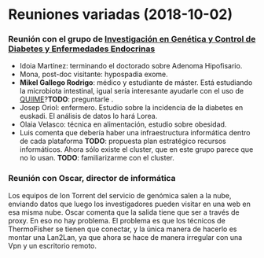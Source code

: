 # Reuniones variadas (2018-10-02)

### Reunión con el grupo de [Investigación en Genética y Control de Diabetes y Enfermedades Endocrinas](https://www.biocrucesbizkaia.org/web/biocruces/bc3.02)

* Idoia Martínez: terminando el doctorado sobre Adenoma Hipofisario.
* Mona, post-doc visitante: hypospadia exome.
* **Mikel Gallego Rodrigo**: médico y estudiante de máster. Está estudiando la microbiota intestinal, igual sería interesante ayudarle con el uso de [QUIIME](https://qiime2.org/)?**TODO**: preguntarle .
* Josep Oriol: enfermero. Estudio sobre la incidencia de la diabetes en euskadi. El análisis de datos lo hará Lorea.
* Olaia Velasco: técnica en alimentación, estudio sobre obesidad.
* Luis comenta que debería haber una infraestructura informática dentro de cada plataforma **TODO**: propuesta plan estratégico recursos informáticos. Ahora sólo existe el cluster, que en este grupo parece que no lo usan. **TODO**: familiarizarme con el cluster.

### Reunión con Oscar, director de informática

Los equipos de Ion Torrent del servicio de genómica salen a la nube, enviando datos que luego los investigadores pueden visitar en una web en esa misma nube. Oscar comenta que la salida tiene que ser a través de proxy. En eso no hay problema. El problema es que los técnicos de ThermoFisher se tienen que conectar, y la única manera de hacerlo es montar una Lan2Lan, ya que ahora se hace de manera irregular con una Vpn y un escritorio remoto.   
